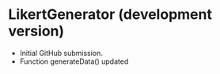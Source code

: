 # LikertGenerator (development version)

* Initial GitHub submission.
* Function generateData() updated
